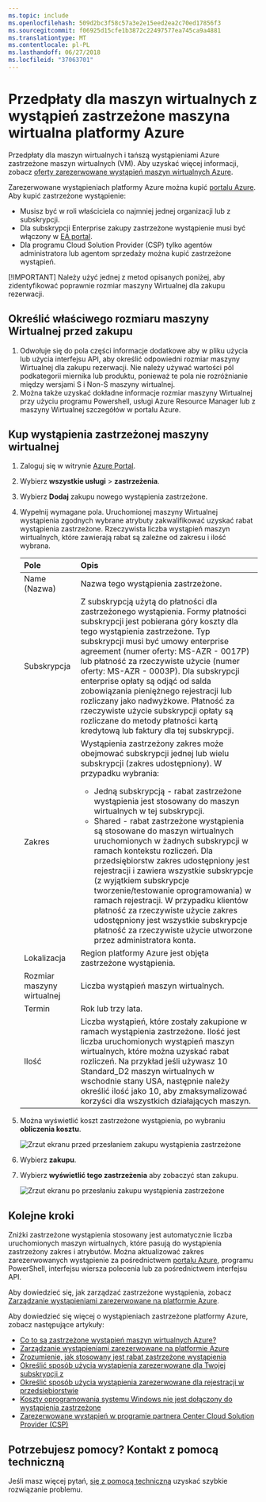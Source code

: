 ```yaml
---
ms.topic: include
ms.openlocfilehash: 509d2bc3f58c57a3e2e15eed2ea2c70ed17856f3
ms.sourcegitcommit: f06925d15cfe1b3872c22497577ea745ca9a4881
ms.translationtype: MT
ms.contentlocale: pl-PL
ms.lasthandoff: 06/27/2018
ms.locfileid: "37063701"
---
```

# <a name="prepay-for-virtual-machines-with-azure-reserved-vm-instances"></a>Przedpłaty dla maszyn wirtualnych z wystąpień zastrzeżone maszyna wirtualna platformy Azure

Przedpłaty dla maszyn wirtualnych i tańszą wystąpieniami Azure zastrzeżone maszyn wirtualnych (VM). Aby uzyskać więcej informacji, zobacz [oferty zarezerwowane wystąpień maszyn wirtualnych Azure](https://azure.microsoft.com/pricing/reserved-vm-instances/).

Zarezerwowane wystąpieniach platformy Azure można kupić [portalu Azure](https://portal.azure.com). Aby kupić zastrzeżone wystąpienie:
-   Musisz być w roli właściciela co najmniej jednej organizacji lub z subskrypcji.
-   Dla subskrypcji Enterprise zakupy zastrzeżone wystąpienie musi być włączony w [EA portal](https://ea.azure.com).
-   Dla programu Cloud Solution Provider (CSP) tylko agentów administratora lub agentom sprzedaży można kupić zastrzeżone wystąpień.

[!IMPORTANT]
Należy użyć jednej z metod opisanych poniżej, aby zidentyfikować poprawnie rozmiar maszyny Wirtualnej dla zakupu rezerwacji.

## <a name="determine-the-right-vm-size-before-purchase"></a>Określić właściwego rozmiaru maszyny Wirtualnej przed zakupu
1. Odwołuje się do pola części informacje dodatkowe aby w pliku użycia lub użycia interfejsu API, aby określić odpowiedni rozmiar maszyny Wirtualnej dla zakupu rezerwacji. Nie należy używać wartości pól podkategorii miernika lub produktu, ponieważ te pola nie rozróżnianie między wersjami S i Non-S maszyny wirtualnej.
2. Można także uzyskać dokładne informacje rozmiar maszyny Wirtualnej przy użyciu programu Powershell, usługi Azure Resource Manager lub z maszyny Wirtualnej szczegółów w portalu Azure.

## <a name="buy-a-reserved-virtual-machine-instance"></a>Kup wystąpienia zastrzeżonej maszyny wirtualnej
1. Zaloguj się w witrynie [Azure Portal](https://portal.azure.com).
2. Wybierz **wszystkie usługi** > **zastrzeżenia**.
3. Wybierz **Dodaj** zakupu nowego wystąpienia zastrzeżone.
4. Wypełnij wymagane pola. Uruchomionej maszyny Wirtualnej wystąpienia zgodnych wybrane atrybuty zakwalifikować uzyskać rabat wystąpienia zastrzeżone. Rzeczywista liczba wystąpień maszyn wirtualnych, które zawierają rabat są zależne od zakresu i ilość wybrana.

    | Pole      | Opis|
    |:------------|:--------------|
    |Name (Nazwa)        |Nazwa tego wystąpienia zastrzeżone.| 
    |Subskrypcja|Z subskrypcją użytą do płatności dla zastrzeżonego wystąpienia. Formy płatności subskrypcji jest pobierana góry koszty dla tego wystąpienia zastrzeżone. Typ subskrypcji musi być umowy enterprise agreement (numer oferty: MS-AZR - 0017P) lub płatność za rzeczywiste użycie (numer oferty: MS-AZR - 0003P). Dla subskrypcji enterprise opłaty są odjąć od salda zobowiązania pieniężnego rejestracji lub rozliczany jako nadwyżkowe. Płatność za rzeczywiste użycie subskrypcji opłaty są rozliczane do metody płatności kartą kredytową lub faktury dla tej subskrypcji.|    
    |Zakres       |Wystąpienia zastrzeżony zakres może obejmować subskrypcji jednej lub wielu subskrypcji (zakres udostępniony). W przypadku wybrania: <ul><li>Jedną subskrypcją - rabat zastrzeżone wystąpienia jest stosowany do maszyn wirtualnych w tej subskrypcji. </li><li>Shared - rabat zastrzeżone wystąpienia są stosowane do maszyn wirtualnych uruchomionych w żadnych subskrypcji w ramach kontekstu rozliczeń. Dla przedsiębiorstw zakres udostępniony jest rejestracji i zawiera wszystkie subskrypcje (z wyjątkiem subskrypcje tworzenie/testowanie oprogramowania) w ramach rejestracji. W przypadku klientów płatność za rzeczywiste użycie zakres udostępniony jest wszystkie subskrypcje płatność za rzeczywiste użycie utworzone przez administratora konta.</li></ul>|
    |Lokalizacja    |Region platformy Azure jest objęta zastrzeżone wystąpienia.|    
    |Rozmiar maszyny wirtualnej     |Liczba wystąpień maszyn wirtualnych.|
    |Termin        |Rok lub trzy lata.|
    |Ilość    |Liczba wystąpień, które zostały zakupione w ramach wystąpienia zastrzeżone. Ilość jest liczba uruchomionych wystąpień maszyn wirtualnych, które można uzyskać rabat rozliczeń. Na przykład jeśli używasz 10 Standard_D2 maszyn wirtualnych w wschodnie stany USA, następnie należy określić ilość jako 10, aby zmaksymalizować korzyści dla wszystkich działających maszyn. |
5. Można wyświetlić koszt zastrzeżone wystąpienia, po wybraniu **obliczenia kosztu**.

    ![Zrzut ekranu przed przesłaniem zakupu wystąpienia zastrzeżone](./media/virtual-machines-buy-compute-reservations/virtualmachines-reservedvminstance-purchase.png)

6. Wybierz **zakupu**.
7. Wybierz **wyświetlić tego zastrzeżenia** aby zobaczyć stan zakupu.

    ![Zrzut ekranu po przesłaniu zakupu wystąpienia zastrzeżone](./media/virtual-machines-buy-compute-reservations/virtualmachines-reservedvmInstance-submit.png)

## <a name="next-steps"></a>Kolejne kroki 
Zniżki zastrzeżone wystąpienia stosowany jest automatycznie liczba uruchomionych maszyn wirtualnych, które pasują do wystąpienia zastrzeżony zakres i atrybutów. Można aktualizować zakres zarezerwowanych wystąpienie za pośrednictwem [portalu Azure](https://portal.azure.com), programu PowerShell, interfejsu wiersza polecenia lub za pośrednictwem interfejsu API. 

Aby dowiedzieć się, jak zarządzać zastrzeżone wystąpienia, zobacz [Zarządzanie wystąpieniami zarezerwowane na platformie Azure](../articles/billing/billing-manage-reserved-vm-instance.md).

Aby dowiedzieć się więcej o wystąpieniach zastrzeżone platformy Azure, zobacz następujące artykuły:

- [Co to są zastrzeżone wystąpień maszyn wirtualnych Azure?](../articles/billing/billing-save-compute-costs-reservations.md)
- [Zarządzanie wystąpieniami zarezerwowane na platformie Azure](../articles/billing/billing-manage-reserved-vm-instance.md)
- [Zrozumienie, jak stosowany jest rabat zastrzeżone wystąpienia](../articles/billing/billing-understand-vm-reservation-charges.md)
- [Określić sposób użycia wystąpienia zarezerwowane dla Twojej subskrypcji z](../articles/billing/billing-understand-reserved-instance-usage.md)
- [Określić sposób użycia wystąpienia zarezerwowane dla rejestracji w przedsiębiorstwie](../articles/billing/billing-understand-reserved-instance-usage-ea.md)
- [Koszty oprogramowania systemu Windows nie jest dołączony do wystąpienia zastrzeżone](../articles/billing/billing-reserved-instance-windows-software-costs.md)
- [Zarezerwowane wystąpień w programie partnera Center Cloud Solution Provider (CSP)](https://docs.microsoft.com/partner-center/azure-reservations)

## <a name="need-help-contact-support"></a>Potrzebujesz pomocy? Kontakt z pomocą techniczną

Jeśli masz więcej pytań, [się z pomocą techniczną](https://portal.azure.com/?#blade/Microsoft_Azure_Support/HelpAndSupportBlade) uzyskać szybkie rozwiązanie problemu.
